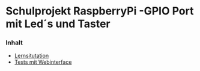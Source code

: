 # Schulprojekt RaspberryPi -GPIO Port mit Led´s und Taster
### Inhalt
* [Lernsitutation](https://github.com/baerenbande1337/raspi_school/tree/master/python)
* [Tests mit Webinterface](https://github.com/baerenbande1337/raspi_school/tree/master/html)

